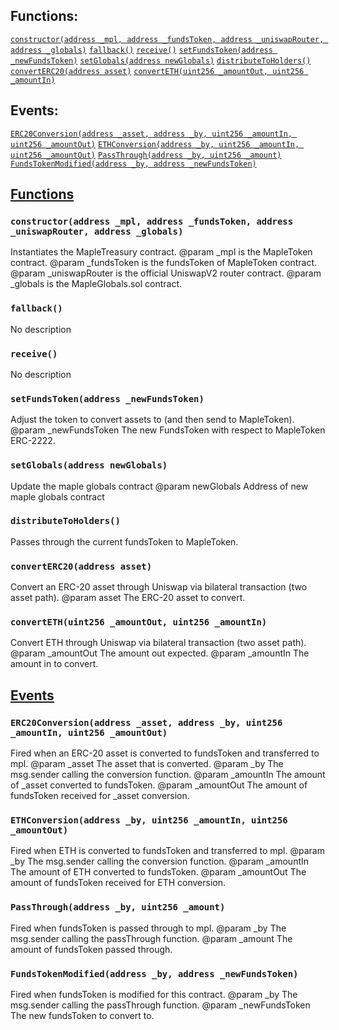 

## Functions:
[`constructor(address _mpl, address _fundsToken, address _uniswapRouter, address _globals)`](#MapleTreasury-constructor-address-address-address-address-)
[`fallback()`](#MapleTreasury-fallback--)
[`receive()`](#MapleTreasury-receive--)
[`setFundsToken(address _newFundsToken)`](#MapleTreasury-setFundsToken-address-)
[`setGlobals(address newGlobals)`](#MapleTreasury-setGlobals-address-)
[`distributeToHolders()`](#MapleTreasury-distributeToHolders--)
[`convertERC20(address asset)`](#MapleTreasury-convertERC20-address-)
[`convertETH(uint256 _amountOut, uint256 _amountIn)`](#MapleTreasury-convertETH-uint256-uint256-)

## Events:
[`ERC20Conversion(address _asset, address _by, uint256 _amountIn, uint256 _amountOut)`](#MapleTreasury-ERC20Conversion-address-address-uint256-uint256-)
[`ETHConversion(address _by, uint256 _amountIn, uint256 _amountOut)`](#MapleTreasury-ETHConversion-address-uint256-uint256-)
[`PassThrough(address _by, uint256 _amount)`](#MapleTreasury-PassThrough-address-uint256-)
[`FundsTokenModified(address _by, address _newFundsToken)`](#MapleTreasury-FundsTokenModified-address-address-)

## <u>Functions</u>

### `constructor(address _mpl, address _fundsToken, address _uniswapRouter, address _globals)`
Instantiates the MapleTreasury contract.
        @param  _mpl is the MapleToken contract.
        @param  _fundsToken is the fundsToken of MapleToken contract.
        @param  _uniswapRouter is the official UniswapV2 router contract.
        @param  _globals is the MapleGlobals.sol contract.

### `fallback()`
No description

### `receive()`
No description

### `setFundsToken(address _newFundsToken)`
Adjust the token to convert assets to (and then send to MapleToken).
        @param _newFundsToken The new FundsToken with respect to MapleToken ERC-2222.

### `setGlobals(address newGlobals)`
Update the maple globals contract
        @param  newGlobals Address of new maple globals contract

### `distributeToHolders()`
Passes through the current fundsToken to MapleToken.

### `convertERC20(address asset)`
Convert an ERC-20 asset through Uniswap via bilateral transaction (two asset path).
        @param asset The ERC-20 asset to convert.

### `convertETH(uint256 _amountOut, uint256 _amountIn)`
Convert ETH through Uniswap via bilateral transaction (two asset path).
        @param _amountOut The amount out expected.
        @param _amountIn  The amount in to convert.

## <u>Events</u>

### `ERC20Conversion(address _asset, address _by, uint256 _amountIn, uint256 _amountOut)`
Fired when an ERC-20 asset is converted to fundsToken and transferred to mpl.
        @param _asset     The asset that is converted.
        @param _by        The msg.sender calling the conversion function.
        @param _amountIn  The amount of _asset converted to fundsToken.
        @param _amountOut The amount of fundsToken received for _asset conversion.

### `ETHConversion(address _by, uint256 _amountIn, uint256 _amountOut)`
Fired when ETH is converted to fundsToken and transferred to mpl.
        @param _by        The msg.sender calling the conversion function.
        @param _amountIn  The amount of ETH converted to fundsToken.
        @param _amountOut The amount of fundsToken received for ETH conversion.

### `PassThrough(address _by, uint256 _amount)`
Fired when fundsToken is passed through to mpl.
        @param _by        The msg.sender calling the passThrough function.
        @param _amount    The amount of fundsToken passed through.

### `FundsTokenModified(address _by, address _newFundsToken)`
Fired when fundsToken is modified for this contract.
        @param _by            The msg.sender calling the passThrough function.
        @param _newFundsToken The new fundsToken to convert to.
